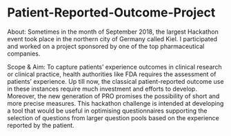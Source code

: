 # Patient-Reported-Outcome-Project

About:
Sometimes in the month of September 2018, the largest Hackathon event took place in the northern city of Germany called Kiel. I participated and worked on a project sponsored by one of the top pharmaceutical companies.

Scope & Aim:
To capture patients’ experience outcomes in clinical research or clinical practice, health authorities like FDA requires the assessment of patients’ experience.
Up till now, the classical patient-reported outcome use in these instances require much investment and efforts to develop. Moreover, the new generation of PRO promises the possibility of short and more precise measures.
This hackathon challenge is intended at developing a tool that would be useful in optimising questionnaires supporting the selection of questions from larger question pools based on the experience reported by the patient.


